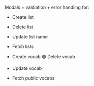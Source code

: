 Modals + valdiation + error handling for:

- Create list
- Delete list
- Update list name
- Fetch lists

- Create vocab
  🟢 Delete vocab
- Update vocab

- Fetch public vocabs
